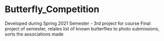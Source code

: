 # Butterfly_Competition
Developed during Spring 2021 Semester - 3rd project for course
Final project of semester, relates list of known butterflies to photo submissions, sorts the associations made
